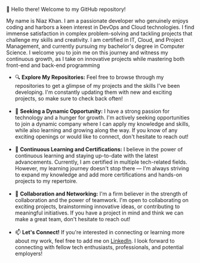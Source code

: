 👋 Hello there! Welcome to my GitHub repository!

My name is Niaz Khan. I am a passionate developer who genuinely enjoys coding and harbors a keen interest in DevOps and Cloud technologies. I find immense satisfaction in complex problem-solving and tackling projects that challenge my skills and creativity. I am certified in IT, Cloud, and Project Management, and currently pursuing my bachelor's degree in Computer Science. I welcome you to join me on this journey and witness my continuous growth, as I take on innovative projects while mastering both front-end and back-end programming
- 🔍 <b>Explore My Repositories:</b>
  Feel free to browse through my repositories to get a glimpse of my projects and the skills I've been developing. I'm constantly updating them with new and exciting projects, so make sure to check back often!<br><br>
- 🌟 <b>Seeking a Dynamic Opportunity:</b> 
I have a strong passion for technology and a hunger for growth. I'm actively seeking opportunities to join a dynamic company where I can apply my knowledge and skills, while also learning and growing along the way. If you know of any exciting openings or would like to connect, don't hesitate to reach out!<br><br>
- 🌱 <b>Continuous Learning and Certifications:</b>
I believe in the power of continuous learning and staying up-to-date with the latest advancements. Currently, I am certified in multiple tech-related fields. However, my learning journey doesn't stop there — I'm always striving to expand my knowledge and add more certifications and hands-on projects to my repertoire.<br><br>
- 💞️ <b>Collaboration and Networking:</b>
I'm a firm believer in the strength of collaboration and the power of teamwork. I'm open to collaborating on exciting projects, brainstorming innovative ideas, or contributing to meaningful initiatives. If you have a project in mind and think we can make a great team, don't hesitate to reach out!<br><br>
- 📫 <b>Let's Connect!</b>
If you're interested in connecting or learning more about my work, feel free to add me on <a href="https://linkedin.com/in/niazkhan0731">LinkedIn</a>. I look forward to connecting with fellow tech enthusiasts, professionals, and potential employers!

<!---
niazkhan0731/niazkhan0731 is a ✨ special ✨ repository because its `README.md` (this file) appears on your GitHub profile.
You can click the Preview link to take a look at your changes.
--->
